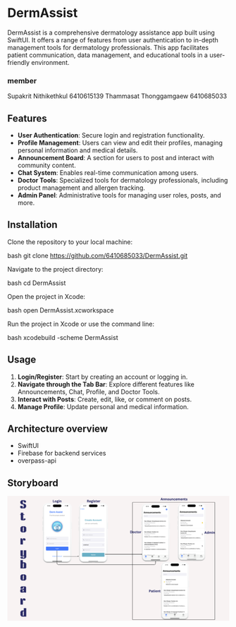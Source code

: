 # DermAssist

DermAssist is a comprehensive dermatology assistance app built using SwiftUI. It offers a range of features from user authentication to in-depth management tools for dermatology professionals. This app facilitates patient communication, data management, and educational tools in a user-friendly environment.

### member
Supakrit Nithikethkul 6410615139
Thammasat Thonggamgaew 6410685033

## Features

- **User Authentication**: Secure login and registration functionality.
- **Profile Management**: Users can view and edit their profiles, managing personal information and medical details.
- **Announcement Board**: A section for users to post and interact with community content.
- **Chat System**: Enables real-time communication among users.
- **Doctor Tools**: Specialized tools for dermatology professionals, including product management and allergen tracking.
- **Admin Panel**: Administrative tools for managing user roles, posts, and more.

## Installation

Clone the repository to your local machine:

bash
git clone https://github.com/6410685033/DermAssist.git

Navigate to the project directory:

bash
cd DermAssist

Open the project in Xcode:

bash
open DermAssist.xcworkspace

Run the project in Xcode or use the command line:

bash
xcodebuild -scheme DermAssist

## Usage

1. **Login/Register**: Start by creating an account or logging in.
2. **Navigate through the Tab Bar**: Explore different features like Announcements, Chat, Profile, and Doctor Tools.
3. **Interact with Posts**: Create, edit, like, or comment on posts.
4. **Manage Profile**: Update personal and medical information.

## Architecture overview

- SwiftUI
- Firebase for backend services
- overpass-api

## Storyboard

![Storyboard](./Final/Storyboard.png)